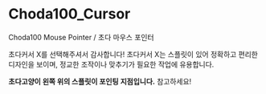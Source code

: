 # Choda100_Cursor
Choda100 Mouse Pointer / 초다 마우스 포인터

초다커서 X를 선택해주셔서 감사합니다!
초다커서 X는 스플릿이 있어 정확하고 편리한 디자인을 보이며, 정교한 조작이나 맞추기가 필요한 작업에 유용합니다.

**초다고양이 왼쪽 위의 스플릿이 포인팅 지점입니다.** 참고하세요!
